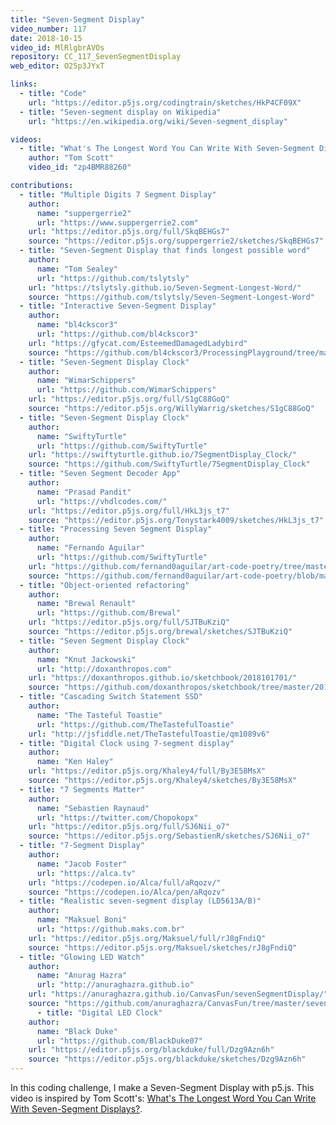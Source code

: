 ```yaml
---
title: "Seven-Segment Display"
video_number: 117
date: 2018-10-15
video_id: MlRlgbrAVOs
repository: CC_117_SevenSegmentDisplay
web_editor: O25p3JYxT

links:
  - title: "Code"
    url: "https://editor.p5js.org/codingtrain/sketches/HkP4CF09X"
  - title: "Seven-segment display on Wikipedia"
    url: "https://en.wikipedia.org/wiki/Seven-segment_display"

videos:
  - title: "What's The Longest Word You Can Write With Seven-Segment Displays?"
    author: "Tom Scott"
    video_id: "zp4BMR88260"

contributions:
  - title: "Multiple Digits 7 Segment Display"
    author:
      name: "suppergerrie2"
      url: "https://www.suppergerrie2.com"
    url: "https://editor.p5js.org/full/SkqBEHGs7"
    source: "https://editor.p5js.org/suppergerrie2/sketches/SkqBEHGs7"
  - title: "Seven-Segment Display that finds longest possible word"
    author:
      name: "Tom Sealey"
      url: "https://github.com/tslytsly"
    url: "https://tslytsly.github.io/Seven-Segment-Longest-Word/"
    source: "https://github.com/tslytsly/Seven-Segment-Longest-Word"
  - title: "Interactive Seven-Segment Display"
    author:
      name: "bl4ckscor3"
      url: "https://github.com/bl4ckscor3"
    url: "https://gfycat.com/EsteemedDamagedLadybird"
    source: "https://github.com/bl4ckscor3/ProcessingPlayground/tree/master/SevenSegmentDisplay"
  - title: "Seven-Segment Display Clock"
    author:
      name: "WimarSchippers"
      url: "https://github.com/WimarSchippers"
    url: "https://editor.p5js.org/full/S1gC88GoQ"
    source: "https://editor.p5js.org/WillyWarrig/sketches/S1gC88GoQ"
  - title: "Seven-Segment Display Clock"
    author:
      name: "SwiftyTurtle"
      url: "https://github.com/SwiftyTurtle"
    url: "https://swiftyturtle.github.io/7SegmentDisplay_Clock/"
    source: "https://github.com/SwiftyTurtle/7SegmentDisplay_Clock"
  - title: "Seven Segment Decoder App"
    author:
      name: "Prasad Pandit"
      url: "https://vhdlcodes.com/"
    url: "https://editor.p5js.org/full/HkL3js_t7"
    source: "https://editor.p5js.org/Tonystark4009/sketches/HkL3js_t7"
  - title: "Processing Seven Segment Display"
    author:
      name: "Fernando Aguilar"
      url: "https://github.com/SwiftyTurtle"
    url: "https://github.com/fernand0aguilar/art-code-poetry/tree/master/Processing/sketch_7_segment_display"
    source: "https://github.com/fernand0aguilar/art-code-poetry/blob/master/Processing/sketch_7_segment_display/sketch_7_segment_display.pde"
  - title: "Object-oriented refactoring"
    author:
      name: "Brewal Renault"
      url: "https://github.com/Brewal"
    url: "https://editor.p5js.org/full/SJTBuKziQ"
    source: "https://editor.p5js.org/brewal/sketches/SJTBuKziQ"
  - title: "Seven Segment Display Clock"
    author:
      name: "Knut Jackowski"
      url: "http://doxanthropos.com"
    url: "https://doxanthropos.github.io/sketchbook/2018101701/"
    source: "https://github.com/doxanthropos/sketchbook/tree/master/2018101701"
  - title: "Cascading Switch Statement SSD"
    author:
      name: "The Tasteful Toastie"
      url: "https://github.com/TheTastefulToastie"
    url: "http://jsfiddle.net/TheTastefulToastie/qm1089v6"
  - title: "Digital Clock using 7-segment display"
    author:
      name: "Ken Haley"
    url: "https://editor.p5js.org/Khaley4/full/By3E58MsX"
    source: "https://editor.p5js.org/Khaley4/sketches/By3E58MsX"
  - title: "7 Segments Matter"
    author:
      name: "Sebastien Raynaud"
      url: "https://twitter.com/Chopokopx"
    url: "https://editor.p5js.org/full/SJ6Nii_o7"
    source: "https://editor.p5js.org/SebastienR/sketches/SJ6Nii_o7"
  - title: "7-Segment Display"
    author:
      name: "Jacob Foster"
      url: "https://alca.tv"
    url: "https://codepen.io/Alca/full/aRqozv/"
    source: "https://codepen.io/Alca/pen/aRqozv"
  - title: "Realistic seven-segment display (LD5613A/B)"
    author:
      name: "Maksuel Boni"
      url: "https://github.maks.com.br"
    url: "https://editor.p5js.org/Maksuel/full/rJ8gFndiQ"
    source: "https://editor.p5js.org/Maksuel/sketches/rJ8gFndiQ"
  - title: "Glowing LED Watch"
    author:
      name: "Anurag Hazra"
      url: "http://anuraghazra.github.io"
    url: "https://anuraghazra.github.io/CanvasFun/sevenSegmentDisplay/"
    source: "https://github.com/anuraghazra/CanvasFun/tree/master/sevenSegmentDisplay"
      - title: "Digital LED Clock"
    author:
      name: "Black Duke"
      url: "https://github.com/BlackDuke07"
    url: "https://editor.p5js.org/blackduke/full/Dzg9Azn6h"
    source: "https://editor.p5js.org/blackduke/sketches/Dzg9Azn6h"
---
```


In this coding challenge, I make a Seven-Segment Display with p5.js. This video is inspired by Tom Scott's: [What's The Longest Word You Can Write With Seven-Segment Displays?](https://youtu.be/zp4BMR88260).

